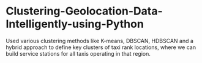 # Clustering-Geolocation-Data-Intelligently-using-Python
Used various clustering methods like K-means, DBSCAN, HDBSCAN and a hybrid approach to define key clusters of taxi rank locations, where we can build service stations for all taxis operating in that region.
